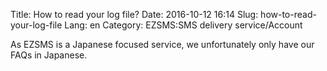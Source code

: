 Title: How to read your log file?
Date: 2016-10-12 16:14
Slug: how-to-read-your-log-file
Lang: en
Category: EZSMS:SMS delivery service/Account

As EZSMS is a Japanese focused service, we unfortunately only have our FAQs in Japanese.